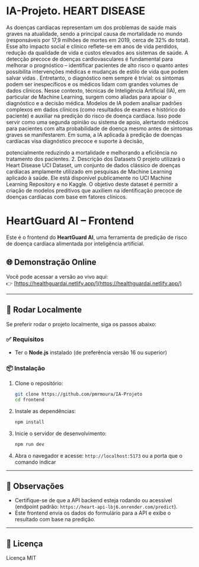 # IA-Projeto. HEART DISEASE

As doenças cardíacas representam um dos problemas de saúde mais graves na atualidade,
sendo a principal causa de mortalidade no mundo (responsáveis por 17,9 milhões de mortes
em 2019, cerca de 32% do total)​
. Esse alto impacto social e clínico reflete-se em anos de vida perdidos, redução da
qualidade de vida e custos elevados aos sistemas de saúde. A detecção precoce de
doenças cardiovasculares é fundamental para melhorar o prognóstico – identificar
pacientes de alto risco o quanto antes possibilita intervenções médicas e mudanças
de estilo de vida que podem salvar vidas​
. Entretanto, o diagnóstico nem sempre é trivial: os sintomas podem ser inespecíficos e
os médicos lidam com grandes volumes de dados clínicos.
Nesse contexto, técnicas de Inteligência Artificial (IA), em particular de Machine Learning,
surgem como aliadas para apoiar o diagnóstico e a decisão médica. Modelos de IA podem
analisar padrões complexos em dados clínicos (como resultados de exames e histórico do
paciente) e auxiliar na predição do risco de doença cardíaca. Isso pode servir como uma
segunda opinião ou sistema de apoio, alertando médicos para pacientes com alta
probabilidade de doença mesmo antes de sintomas graves se manifestarem. Em suma, a IA
aplicada à predição de doenças cardíacas visa diagnóstico precoce e suporte à decisão,

potencialmente reduzindo a mortalidade e melhorando a eficiência no tratamento dos
pacientes.
2. Descrição dos Datasets
O projeto utilizará o Heart Disease UCI Dataset, um conjunto de dados clássico de doenças
cardíacas amplamente utilizado em pesquisas de Machine Learning aplicado à saúde. Ele
está disponível publicamente no UCI Machine Learning Repository e no Kaggle. O objetivo
deste dataset é permitir a criação de modelos preditivos que auxiliem na identificação
precoce de doenças cardíacas com base em fatores clínicos.

# HeartGuard AI – Frontend

Este é o frontend do **HeartGuard AI**, uma ferramenta de predição de risco de doença cardíaca alimentada por inteligência artificial.

## 🌐 Demonstração Online

Você pode acessar a versão ao vivo aqui:  
👉 [https://healthguardai.netlify.app/](https://healthguardai.netlify.app/)

---

## 🚀 Rodar Localmente

Se preferir rodar o projeto localmente, siga os passos abaixo:

### ✅ Requisitos
- Ter o **Node.js** instalado (de preferência versão 16 ou superior)

### 📦 Instalação

1. Clone o repositório:
   ```bash
   git clone https://github.com/pmrmoura/IA-Projeto
   cd frontend
   ```

2. Instale as dependências:
   ```bash
   npm install
   ```

3. Inicie o servidor de desenvolvimento:
   ```bash
   npm run dev
   ```

4. Abra o navegador e acesse: `http://localhost:5173` ou a porta que o comando indicar

---

## 📝 Observações

- Certifique-se de que a API backend esteja rodando ou acessível (endpoint padrão: `https://heart-api-lbj6.onrender.com/predict`).
- Este frontend envia os dados do formulário para a API e exibe o resultado com base na predição.

---

## 📄 Licença

Licença MIT
